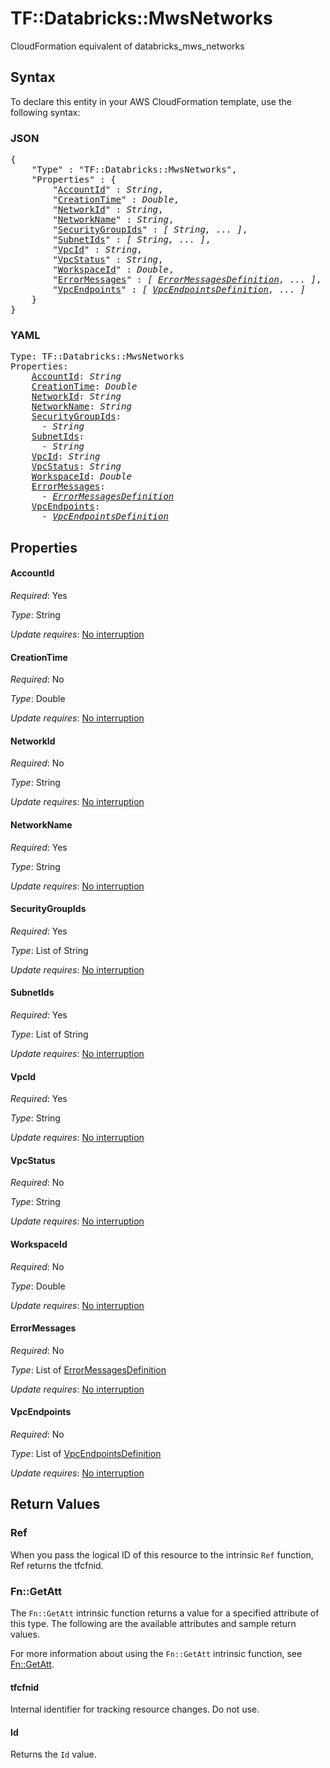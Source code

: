 # TF::Databricks::MwsNetworks

CloudFormation equivalent of databricks_mws_networks

## Syntax

To declare this entity in your AWS CloudFormation template, use the following syntax:

### JSON

<pre>
{
    "Type" : "TF::Databricks::MwsNetworks",
    "Properties" : {
        "<a href="#accountid" title="AccountId">AccountId</a>" : <i>String</i>,
        "<a href="#creationtime" title="CreationTime">CreationTime</a>" : <i>Double</i>,
        "<a href="#networkid" title="NetworkId">NetworkId</a>" : <i>String</i>,
        "<a href="#networkname" title="NetworkName">NetworkName</a>" : <i>String</i>,
        "<a href="#securitygroupids" title="SecurityGroupIds">SecurityGroupIds</a>" : <i>[ String, ... ]</i>,
        "<a href="#subnetids" title="SubnetIds">SubnetIds</a>" : <i>[ String, ... ]</i>,
        "<a href="#vpcid" title="VpcId">VpcId</a>" : <i>String</i>,
        "<a href="#vpcstatus" title="VpcStatus">VpcStatus</a>" : <i>String</i>,
        "<a href="#workspaceid" title="WorkspaceId">WorkspaceId</a>" : <i>Double</i>,
        "<a href="#errormessages" title="ErrorMessages">ErrorMessages</a>" : <i>[ <a href="errormessagesdefinition.md">ErrorMessagesDefinition</a>, ... ]</i>,
        "<a href="#vpcendpoints" title="VpcEndpoints">VpcEndpoints</a>" : <i>[ <a href="vpcendpointsdefinition.md">VpcEndpointsDefinition</a>, ... ]</i>
    }
}
</pre>

### YAML

<pre>
Type: TF::Databricks::MwsNetworks
Properties:
    <a href="#accountid" title="AccountId">AccountId</a>: <i>String</i>
    <a href="#creationtime" title="CreationTime">CreationTime</a>: <i>Double</i>
    <a href="#networkid" title="NetworkId">NetworkId</a>: <i>String</i>
    <a href="#networkname" title="NetworkName">NetworkName</a>: <i>String</i>
    <a href="#securitygroupids" title="SecurityGroupIds">SecurityGroupIds</a>: <i>
      - String</i>
    <a href="#subnetids" title="SubnetIds">SubnetIds</a>: <i>
      - String</i>
    <a href="#vpcid" title="VpcId">VpcId</a>: <i>String</i>
    <a href="#vpcstatus" title="VpcStatus">VpcStatus</a>: <i>String</i>
    <a href="#workspaceid" title="WorkspaceId">WorkspaceId</a>: <i>Double</i>
    <a href="#errormessages" title="ErrorMessages">ErrorMessages</a>: <i>
      - <a href="errormessagesdefinition.md">ErrorMessagesDefinition</a></i>
    <a href="#vpcendpoints" title="VpcEndpoints">VpcEndpoints</a>: <i>
      - <a href="vpcendpointsdefinition.md">VpcEndpointsDefinition</a></i>
</pre>

## Properties

#### AccountId

_Required_: Yes

_Type_: String

_Update requires_: [No interruption](https://docs.aws.amazon.com/AWSCloudFormation/latest/UserGuide/using-cfn-updating-stacks-update-behaviors.html#update-no-interrupt)

#### CreationTime

_Required_: No

_Type_: Double

_Update requires_: [No interruption](https://docs.aws.amazon.com/AWSCloudFormation/latest/UserGuide/using-cfn-updating-stacks-update-behaviors.html#update-no-interrupt)

#### NetworkId

_Required_: No

_Type_: String

_Update requires_: [No interruption](https://docs.aws.amazon.com/AWSCloudFormation/latest/UserGuide/using-cfn-updating-stacks-update-behaviors.html#update-no-interrupt)

#### NetworkName

_Required_: Yes

_Type_: String

_Update requires_: [No interruption](https://docs.aws.amazon.com/AWSCloudFormation/latest/UserGuide/using-cfn-updating-stacks-update-behaviors.html#update-no-interrupt)

#### SecurityGroupIds

_Required_: Yes

_Type_: List of String

_Update requires_: [No interruption](https://docs.aws.amazon.com/AWSCloudFormation/latest/UserGuide/using-cfn-updating-stacks-update-behaviors.html#update-no-interrupt)

#### SubnetIds

_Required_: Yes

_Type_: List of String

_Update requires_: [No interruption](https://docs.aws.amazon.com/AWSCloudFormation/latest/UserGuide/using-cfn-updating-stacks-update-behaviors.html#update-no-interrupt)

#### VpcId

_Required_: Yes

_Type_: String

_Update requires_: [No interruption](https://docs.aws.amazon.com/AWSCloudFormation/latest/UserGuide/using-cfn-updating-stacks-update-behaviors.html#update-no-interrupt)

#### VpcStatus

_Required_: No

_Type_: String

_Update requires_: [No interruption](https://docs.aws.amazon.com/AWSCloudFormation/latest/UserGuide/using-cfn-updating-stacks-update-behaviors.html#update-no-interrupt)

#### WorkspaceId

_Required_: No

_Type_: Double

_Update requires_: [No interruption](https://docs.aws.amazon.com/AWSCloudFormation/latest/UserGuide/using-cfn-updating-stacks-update-behaviors.html#update-no-interrupt)

#### ErrorMessages

_Required_: No

_Type_: List of <a href="errormessagesdefinition.md">ErrorMessagesDefinition</a>

_Update requires_: [No interruption](https://docs.aws.amazon.com/AWSCloudFormation/latest/UserGuide/using-cfn-updating-stacks-update-behaviors.html#update-no-interrupt)

#### VpcEndpoints

_Required_: No

_Type_: List of <a href="vpcendpointsdefinition.md">VpcEndpointsDefinition</a>

_Update requires_: [No interruption](https://docs.aws.amazon.com/AWSCloudFormation/latest/UserGuide/using-cfn-updating-stacks-update-behaviors.html#update-no-interrupt)

## Return Values

### Ref

When you pass the logical ID of this resource to the intrinsic `Ref` function, Ref returns the tfcfnid.

### Fn::GetAtt

The `Fn::GetAtt` intrinsic function returns a value for a specified attribute of this type. The following are the available attributes and sample return values.

For more information about using the `Fn::GetAtt` intrinsic function, see [Fn::GetAtt](https://docs.aws.amazon.com/AWSCloudFormation/latest/UserGuide/intrinsic-function-reference-getatt.html).

#### tfcfnid

Internal identifier for tracking resource changes. Do not use.

#### Id

Returns the <code>Id</code> value.

